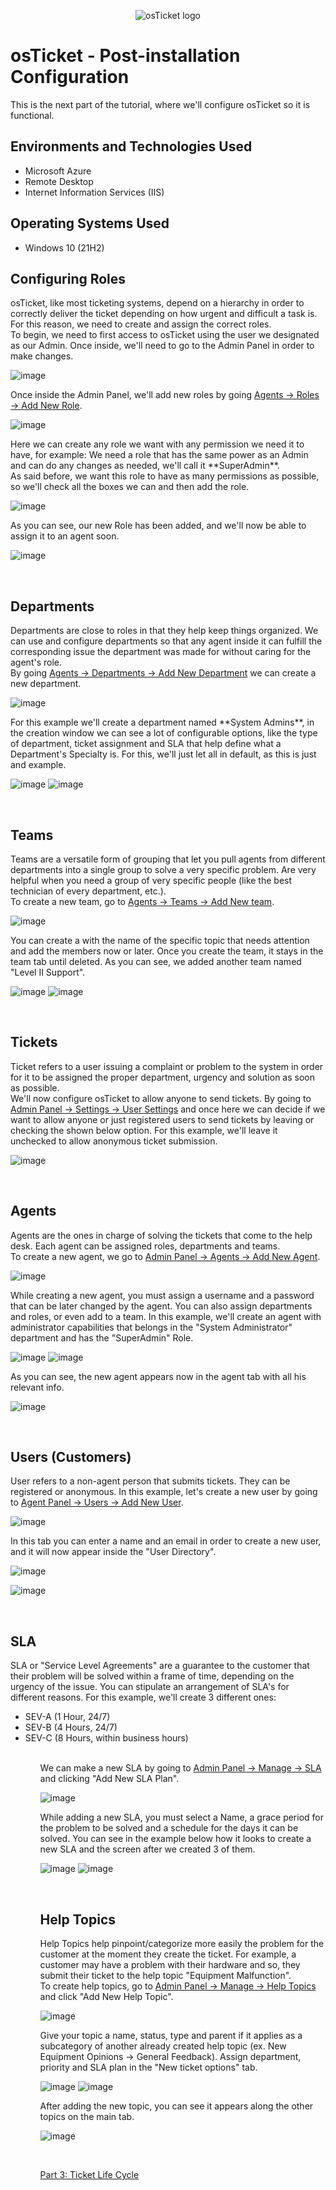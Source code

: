 <p align="center">
<img src="https://i.imgur.com/Clzj7Xs.png" alt="osTicket logo"/>
</p>

<h1>osTicket - Post-installation Configuration</h1>
This is the next part of the tutorial, where we'll configure osTicket so it is functional.<br />

<h2>Environments and Technologies Used</h2>

- Microsoft Azure 
- Remote Desktop
- Internet Information Services (IIS)

<h2>Operating Systems Used </h2>

- Windows 10</b> (21H2)
<h2>Configuring Roles</h2>
<p>
  osTicket, like most ticketing systems, depend on a hierarchy in order to correctly deliver the ticket depending on how urgent and difficult a task is. For this reason, we need to create and assign the correct roles.<br>
  To begin, we need to first access to osTicket using the user we designated as our Admin. Once inside, we'll need to go to the Admin Panel in order to make changes.
</p>
<p>

  ![image](https://github.com/DsosaH/osticket-postconfg/assets/148100125/3196807e-740b-4e8b-9f25-176ad76fc904)

</p>
<p>
  Once inside the Admin Panel, we'll add new roles by going <ins>Agents -> Roles -> Add New Role</ins>.<br>
</p>
<p>
  
  ![image](https://github.com/DsosaH/osticket-postconfg/assets/148100125/cba9a2e8-3a27-4a81-a5d2-176efd7158fa)

</p>
<p>
  Here we can create any role we want with any permission we need it to have, for example: We need a role that has the same power as an Admin and can do any changes as needed, we'll call it **SuperAdmin**.<br>
  As said before, we want this role to have as many permissions as possible, so we'll check all the boxes we can and then add the role.
</p>
<p>

  ![image](https://github.com/DsosaH/osticket-postconfg/assets/148100125/93f4b6fb-d9f0-4a9a-944e-2f85f92bd738)

</p>
<p>
  As you can see, our new Role has been added, and we'll now be able to assign it to an agent soon.
</p>
<p>

  ![image](https://github.com/DsosaH/osticket-postconfg/assets/148100125/5d5b5aee-e7bb-432f-8763-aa0ac802d26e)

</p><br/>
<h2>Departments</h2>
<p>Departments are close to roles in that they help keep things organized. We can use and configure departments so that any agent inside it can fulfill the corresponding issue the department was made for without caring for the agent's role.<br>
By going <ins>Agents -> Departments -> Add New Department</ins> we can create a new department.</p>
<p>

  ![image](https://github.com/DsosaH/osticket-postconfg/assets/148100125/48ed7373-6e0f-47b6-ae57-c6f194bed4d3)

</p>
<p>
  For this example we'll create a department named **System Admins**, in the creation window we can see a lot of configurable options, like the type of department, ticket assignment and SLA that help define what a Department's Specialty is. For this, we'll just let all in default, as this is just and example.
</p>
<p>

  ![image](https://github.com/DsosaH/osticket-postconfg/assets/148100125/7de6d8af-ee56-41bf-bbd1-c7a1909d3803)
![image](https://github.com/DsosaH/osticket-postconfg/assets/148100125/a744781f-2ce7-4986-abb1-57c79725acad)

</p>
<br/>
<h2>Teams</h2>
<p>
  Teams are a versatile form of grouping that let you pull agents from different departments into a single group to solve a very specific problem. Are very helpful when you need a group of very specific people (like the best technician of every department, etc.).<br>
  To create a new team, go to <ins>Agents -> Teams -> Add New team</ins>.
</p>
<p>

  ![image](https://github.com/DsosaH/osticket-postconfg/assets/148100125/f0dfa81f-72cb-4fac-9e8a-0352b3241d2f)

</p>
<p>
  You can create a with the name of the specific topic that needs attention and add the members now or later. Once you create the team, it stays in the team tab until deleted. As you can see, we added another team named "Level II Support".
</p>
<p>

  ![image](https://github.com/DsosaH/osticket-postconfg/assets/148100125/2fde8809-129b-4d4c-9e42-da524f0ced6f)
![image](https://github.com/DsosaH/osticket-postconfg/assets/148100125/d2df3c18-db25-4b08-ac58-1bee65fd0723)

</p><br/>
<h2>Tickets</h2>
<p>
  Ticket refers to a user issuing a complaint or problem to the system in order for it to be assigned the proper department, urgency and solution as soon as possible.<br>
  We'll now configure osTicket to allow anyone to send tickets. By going to <ins>Admin Panel -> Settings -> User Settings</ins> and once here we can decide if we want to allow anyone or just registered users to send tickets by leaving or checking the shown below option. For this example, we'll leave it unchecked to allow anonymous ticket submission.
</p>
<p>

   ![image](https://github.com/DsosaH/osticket-postconfg/assets/148100125/c525e151-4d46-44ff-b10b-dca8903719d1)

</p>
<br/>
<h2>Agents</h2>
<p>Agents are the ones in charge of solving the tickets that come to the help desk. Each agent can be assigned roles, departments and teams.<br>
  To create a new agent, we go to <ins>Admin Panel -> Agents -> Add New Agent</ins>.
</p>
<p>

 ![image](https://github.com/DsosaH/osticket-postconfg/assets/148100125/6f29689e-3697-4bde-ace1-7d8076e7ffc7)
 
</p>
<p>
  While creating a new agent, you must assign a username and a password that can be later changed by the agent. You can also assign departments and roles, or even add to a team. In this example, we'll create an agent with administrator capabilities that belongs in the "System Administrator" department and has the "SuperAdmin" Role.
</p>
<p>

  ![image](https://github.com/DsosaH/osticket-postconfg/assets/148100125/a5cf1b93-3922-4a34-ba5b-b30123e898f8)
  ![image](https://github.com/DsosaH/osticket-postconfg/assets/148100125/9a4ef3f2-7e7d-4f6e-bc38-efc5442d7727)

</p>
<p>
  As you can see, the new agent appears now in the agent tab with all his relevant info.
</p>
<p>

  ![image](https://github.com/DsosaH/osticket-postconfg/assets/148100125/c8d42e2a-5918-40cd-8e27-d653da687f29)

</p>
<br/>
<h2>Users (Customers)</h2>
<p>
  User refers to a non-agent person that submits tickets. They can be registered or anonymous. In this example, let's create a new user by going to <ins>Agent Panel -> Users -> Add New User</ins>.
</p>
<p>
  
  ![image](https://github.com/DsosaH/osticket-postconfg/assets/148100125/bc86582d-1353-48ff-af14-3dc7159d79df)

</p>
<p>
  In this tab you can enter a name and an email in order to create a new user, and it will now appear inside the "User Directory".
</p>
<p>
  
  ![image](https://github.com/DsosaH/osticket-postconfg/assets/148100125/11b6b20d-6717-49f1-a289-0defb4642a10)

  ![image](https://github.com/DsosaH/osticket-postconfg/assets/148100125/833d5bf7-2ed1-467a-885d-3cc56b11690d)

</p><br/>
<h2>SLA</h2>
<p>
  SLA or "Service Level Agreements" are a guarantee to the customer that their problem will be solved within a frame of time, depending on the urgency of the issue. You can stipulate an arrangement of SLA's for different reasons. For this example, we'll create 3 different ones:
  <ul>
    <li>SEV-A (1 Hour, 24/7)</li>
    <li>SEV-B (4 Hours, 24/7)</li>
    <li>SEV-C (8 Hours, within business hours)</li>
  <ul/><br>
  We can make a new SLA by going to <ins>Admin Panel -> Manage -> SLA</ins> and clicking "Add New SLA Plan".
</p>
<p>

  ![image](https://github.com/DsosaH/osticket-postconfg/assets/148100125/cdbf1a98-96a6-490f-b1e4-f6e69a5945d8)

</p>
<p>
  While adding a new SLA, you must select a Name, a grace period for the problem to be solved and a schedule for the days it can be solved. You can see in the example below how it looks to create a new SLA and the screen after we created 3 of them.
</p>
<p>

  ![image](https://github.com/DsosaH/osticket-postconfg/assets/148100125/5febaa8a-532b-48f2-87d4-16ef5fb2da16)
![image](https://github.com/DsosaH/osticket-postconfg/assets/148100125/64a5074f-047a-4c78-a678-c2089b94f386)

</p><br/>
<h2>Help Topics</h2>
<p>
  Help Topics help pinpoint/categorize more easily the problem for the customer at the moment they create the ticket. For example, a customer may have a problem with their hardware and so, they submit their ticket to the help topic "Equipment Malfunction".<br>
  To create help topics, go to <ins>Admin Panel -> Manage -> Help Topics</ins> and click "Add New Help Topic".
</p>
<p>

  ![image](https://github.com/DsosaH/osticket-postconfg/assets/148100125/afbedf6b-203a-4bd9-98e4-4c6360b535ac)

</p>
<p>
  Give your topic a name, status, type and parent if it applies as a subcategory of another already created help topic (ex. New Equipment Opinions -> General Feedback). Assign department, priority and SLA plan in the "New ticket options" tab.
</p>
<p>

  ![image](https://github.com/DsosaH/osticket-postconfg/assets/148100125/ab85c298-975c-441b-b3ad-7e22ed423c3a)
  ![image](https://github.com/DsosaH/osticket-postconfg/assets/148100125/6558f12e-5125-47f1-bb6c-52f05e7c28f8)


</p>
<p>
  After adding the new topic, you can see it appears along the other topics on the main tab.
</p>
<p>

  ![image](https://github.com/DsosaH/osticket-postconfg/assets/148100125/1ca10d09-75a8-4862-afe6-5bb0aadf57c8)

</p>
<br/>
<p>

[Part 3: Ticket Life Cycle](https://github.com/DsosaH/osticket-lifecycle)
  
</p>
